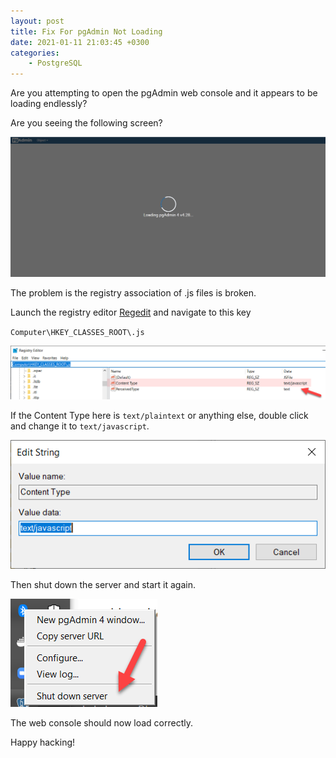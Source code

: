 ```yaml
---
layout: post
title: Fix For pgAdmin Not Loading
date: 2021-01-11 21:03:45 +0300
categories: 
    - PostgreSQL
---
```

Are you attempting to open the pgAdmin web console and it appears to be loading endlessly?

Are you seeing the following screen?

![](../images/2021/01/pgAdmin.png)

The problem is the registry association of .js files is broken.

Launch the registry editor [Regedit](https://support.microsoft.com/en-us/windows/how-to-open-registry-editor-in-windows-10-deab38e6-91d6-e0aa-4b7c-8878d9e07b11) and navigate to this key

`Computer\HKEY_CLASSES_ROOT\.js`

![](../images/2021/01/JavaScript.png)

If the Content Type here is `text/plaintext` or anything else, double click and change it to `text/javascript`.

![](../images/2021/01/EditKey.png)

Then shut down the server and start it again.

![](../images/2021/01/Shutdown.png)

The web console should now load correctly.

Happy hacking!

